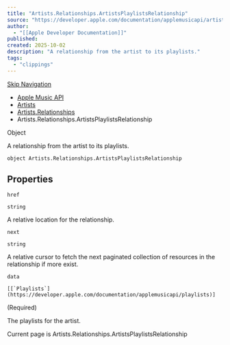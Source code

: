 ```yaml
---
title: "Artists.Relationships.ArtistsPlaylistsRelationship"
source: "https://developer.apple.com/documentation/applemusicapi/artists/relationships-data.dictionary/artistsplaylistsrelationship"
author:
  - "[[Apple Developer Documentation]]"
published:
created: 2025-10-02
description: "A relationship from the artist to its playlists."
tags:
  - "clippings"
---
```

[Skip Navigation](https://developer.apple.com/documentation/applemusicapi/artists/relationships-data.dictionary/#app-main)

- [Apple Music API](https://developer.apple.com/documentation/applemusicapi)
- [Artists](https://developer.apple.com/documentation/applemusicapi/artists)
- [Artists.Relationships](https://developer.apple.com/documentation/applemusicapi/artists/relationships-data.dictionary)
- Artists.Relationships.ArtistsPlaylistsRelationship

Object

A relationship from the artist to its playlists.

```
object Artists.Relationships.ArtistsPlaylistsRelationship
```

## Properties

`href`

`string`

A relative location for the relationship.

`next`

`string`

A relative cursor to fetch the next paginated collection of resources in the relationship if more exist.

`data`

``[[`Playlists`](https://developer.apple.com/documentation/applemusicapi/playlists)]``

(Required)

The playlists for the artist.

Current page is Artists.Relationships.ArtistsPlaylistsRelationship